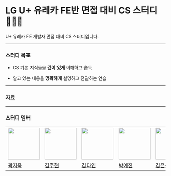 #  LG U+ 유레카 FE반 면접 대비 CS 스터디  👨🏻‍💻

U+ 유레카 FE 개발자 면접 대비 CS 스터디입니다.

---

### 스터디 목표
* CS 기본 지식들을 **깊이 있게** 이해하고 습득

* 알고 있는 내용을 **명확하게** 설명하고 전달하는 연습

---

### 자료

---


### 스터디 멤버

<table>
  <tr>
    <td><a href="https://github.com/gawgjiug"><img src="https://avatars.githubusercontent.com/u/99489686?v=4" width="100"></a></td>
    <td><a href="https://github.com/corinthionia"><img src="https://avatars.githubusercontent.com/u/79887293?v=4" width="100"></a></td>
    <td><a href="https://github.com/dyeon-dev"><img src="https://avatars.githubusercontent.com/u/93921784?v=4" width="100"></a></td>
    <td><a href="https://github.com/uiop5809"><img src="https://avatars.githubusercontent.com/u/97819580?v=4" width="100"></a></td>
    <td><a href="https://github.com/unfamiliar-sik-dev"><img src="https://avatars.githubusercontent.com/u/172105103?v=4" width="100"></a></td>
  </tr>
  <tr>
    <td><a href="https://github.com/gawgjiug">곽지욱</a></td>
    <td><a href="https://github.com/corinthionia">김주현</a></td>
    <td><a href="https://github.com/dyeon-dev">김다연</a></td>
    <td><a href="https://github.com/uiop5809">박예진</a></td>
    <td><a href="https://github.com/unfamiliar-sik-dev">김은식</a></td>
  </tr>
</table>
